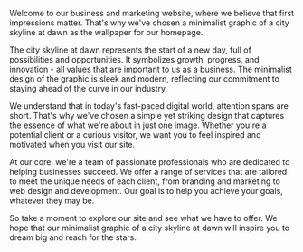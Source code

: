 <!--
Write me content for website with wallpaper "A minimalist graphic of a city skyline at dawn for a business or marketing website"
-->

<!--font:Montserrat-->

Welcome to our business and marketing website, where we believe that first impressions matter. That's why we've chosen a minimalist graphic of a city skyline at dawn as the wallpaper for our homepage.

The city skyline at dawn represents the start of a new day, full of possibilities and opportunities. It symbolizes growth, progress, and innovation - all values that are important to us as a business. The minimalist design of the graphic is sleek and modern, reflecting our commitment to staying ahead of the curve in our industry.

We understand that in today's fast-paced digital world, attention spans are short. That's why we've chosen a simple yet striking design that captures the essence of what we're about in just one image. Whether you're a potential client or a curious visitor, we want you to feel inspired and motivated when you visit our site.

At our core, we're a team of passionate professionals who are dedicated to helping businesses succeed. We offer a range of services that are tailored to meet the unique needs of each client, from branding and marketing to web design and development. Our goal is to help you achieve your goals, whatever they may be.

So take a moment to explore our site and see what we have to offer. We hope that our minimalist graphic of a city skyline at dawn will inspire you to dream big and reach for the stars.
